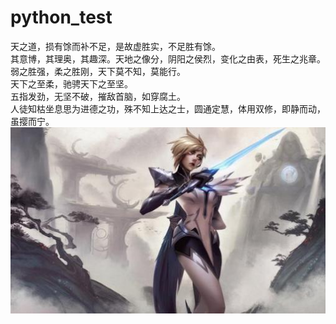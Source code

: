 # python_test
天之道，损有馀而补不足，是故虚胜实，不足胜有馀。<br>
其意博，其理奥，其趣深。天地之像分，阴阳之侯烈，变化之由表，死生之兆章。<br>
弱之胜强，柔之胜刚，天下莫不知，莫能行。<br>
天下之至柔，驰骋天下之至坚。<br>
五指发劲，无坚不破，摧敌首脑，如穿腐土。<br>
人徒知枯坐息思为进德之功，殊不知上达之士，圆通定慧，体用双修，即静而动，虽撄而宁。<br>
![fiona](https://github.com/Xisney/python_test/blob/master/picture/fiona.jpg)
